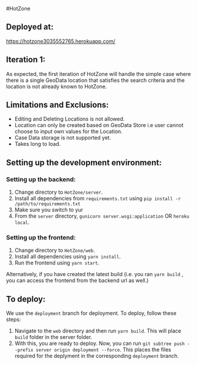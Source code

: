 #HotZone
## Deployed at:
https://hotzone3035552765.herokuapp.com/

## Iteration 1:

As expected, the first iteration of HotZone will handle the simple case where there is a single GeoData location that satisfies the search criteria and the location is not already known to HotZone.

## Limitations and Exclusions:

- Editing and Deleting Locations is not allowed.
- Location can only be created based on GeoData Store i.e user cannot choose to input own values for the Location.
- Case Data storage is not supported yet.
- Takes long to load.

## Setting up the development environment:

### Setting up the backend: 
1. Change directory to `HotZone/server`.
2. Install all dependencies from `requirements.txt` using `pip install -r /path/to/requirements.txt`
3. Make sure you switch to yur
2. From the `server` directory, `gunicorn server.wsgi:application` OR `heroku local`.

### Setting up the frontend:
1. Change directory to `HotZone/web`.
2. Install all dependencies using `yarn install`.
3. Run the frontend using `yarn start`.

Alternatively, if you have created the latest build (i.e. you ran `yarn build` , you can access the frontend from the backend url as well.)

## To deploy:

We use the `deployment` branch for deployment. To deploy, follow these steps:

1. Navigate to the `web` directory and then run `yarn build`. This will place `build` folder in the server folder.
2. With this, you are ready to deploy. Now, you can run `git subtree push --prefix server origin deployment --force`. This places the files required for the deplyment in the corresponding `deployment` branch. 
